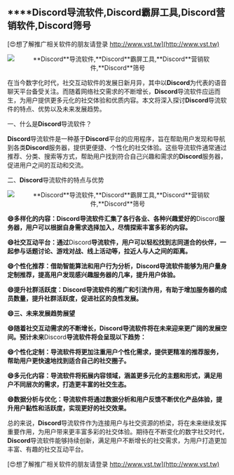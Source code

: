 ## ****Discord**导流软件,**Discord**霸屏工具,**Discord**营销软件,**Discord**筛号**

[😍想了解推广相关软件的朋友请登录 http://www.vst.tw](http://www.vst.tw)

 <center><img src="https://vst.tw/MP4/tuiguang/png/5.png" alt="**Discord**导流软件,**Discord**霸屏工具,**Discord**营销软件,**Discord**筛号"></center>

在当今数字化时代，社交互动软件的发展日新月异，其中以**Discord**为代表的语音聊天平台备受关注。而随着网络社交需求的不断增长，**Discord**导流软件应运而生，为用户提供更多元化的社交体验和优质内容。本文将深入探讨**Discord**导流软件的特点、优势以及未来发展趋势。

一、什么是**Discord**导流软件？

**Discord**导流软件是一种基于**Discord**平台的应用程序，旨在帮助用户发现和导航到各类**Discord**服务器，提供更便捷、个性化的社交体验。这些导流软件通常通过推荐、分类、搜索等方式，帮助用户找到符合自己兴趣和需求的**Discord**服务器，促进用户之间的互动和交流。

二、**Discord**导流软件的特点与优势

 <center><img src="https://vst.tw/MP4/tuiguang/png/7.png" alt="**Discord**导流软件,**Discord**霸屏工具,**Discord**营销软件,**Discord**筛号"></center>

**😄多样化的内容：**Discord**导流软件汇集了各行各业、各种兴趣爱好的**Discord**服务器，用户可以根据自身需求选择加入，尽情探索丰富多彩的内容。**

**😄社交互动平台：通过**Discord**导流软件，用户可以轻松找到志同道合的伙伴，一起参与话题讨论、游戏对战、线上活动等，拉近人与人之间的距离。**

**😄个性化推荐：借助智能算法和用户行为分析，**Discord**导流软件能够为用户量身定制推荐，提高用户发现感兴趣服务器的几率，提升用户体验。**

**😄提升社群活跃度：**Discord**导流软件的推广和引流作用，有助于增加服务器的成员数量，提升社群活跃度，促进社区的良性发展。**

**😄三、未来发展趋势展望**

**😄随着社交互动需求的不断增长，**Discord**导流软件将在未来迎来更广阔的发展空间。预计未来**Discord**导流软件将会呈现以下趋势：**

**😄个性化定制：导流软件将更加注重用户个性化需求，提供更精准的推荐服务，帮助用户更快速地找到适合自己的社交圈子。**

**😄多元化内容：导流软件将拓展内容领域，涵盖更多元化的主题和形式，满足用户不同层次的需求，打造更丰富的社交生态。**

**😄数据分析与优化：导流软件将通过数据分析和用户反馈不断优化产品体验，提升用户黏性和活跃度，实现更好的社交效果。**

总的来说，**Discord**导流软件作为连接用户与社交资源的桥梁，将在未来继续发挥重要作用，为用户带来更丰富多彩的社交体验。期待在不断变化的数字社交时代，**Discord**导流软件能够持续创新，满足用户不断增长的社交需求，为用户打造更加丰富、有趣的社交互动平台。

[😍想了解推广相关软件的朋友请登录 http://www.vst.tw](http://www.vst.tw)



